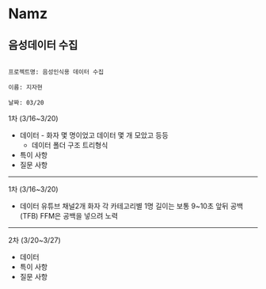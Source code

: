 # Namz
음성데이터 수집
--------------
                                                                                                         프로젝트명: 음성인식용 데이터 수집
                                                                                                                               이름: 지자현
                                                                                                                                날짜: 03/20
                                                                                                                                
1차 (3/16~3/20)
- 데이터	- 화자 몇 명이었고 데이터 몇 개 모았고 등등
	- 데이터 폴더 구조 트리형식
- 특이 사항
- 질문 사항
-------------------------------------------------------------
1차 (3/16~3/20)
- 데이터
유튜브
채널2개
화자 각 카테고리별 1명
길이는 보통 9~10초 앞뒤 공백(TFB) FFM은 공백을 넣으려 노력
-------------------------------------------------------------
2차 (3/20~3/27)
- 데이터
- 특이 사항
- 질문 사항
